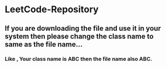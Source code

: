 # LeetCode-Repository
## If you are downloading the file and use it in your system then please change the class name to same as the file name...
### Like , Your class name is ABC then the file name also ABC.
